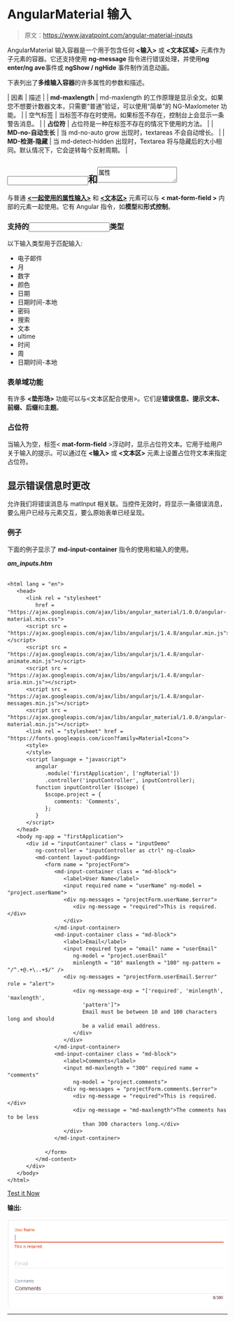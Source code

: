 # AngularMaterial 输入

> 原文：<https://www.javatpoint.com/angular-material-inputs>

AngularMaterial 输入容器是一个用于包含任何 **<输入>** 或 **<文本区域>** 元素作为子元素的容器。它还支持使用 **ng-message** 指令进行错误处理，并使用**ng enter/ng ave**事件或 **ngShow / ngHide** 事件制作消息动画。

下表列出了**多维输入容器**的许多属性的参数和描述。

| 因素 | 描述 |
| **md-maxlength** | md-maxlength 的工作原理是显示全文。如果您不想要计数器文本，只需要“普通”验证，可以使用“简单”的 NG-Maxlometer 功能。 |
| 空气标签 | 当标签不存在时使用。如果标签不存在，控制台上会显示一条警告消息。 |
| **占位符** | 占位符是一种在标签不存在的情况下使用的方法。 |
| **MD-no-自动生长** | 当 md-no-auto grow 出现时，textareas 不会自动增长。 |
| **MD-检测-隐藏** | 当 md-detect-hidden 出现时，Textarea 将与隐藏后的大小相同。默认情况下，它会逆转每个反射周期。 |

## <input>和<textarea>属性</textarea>

与普通 [**<一起使用的属性输入>**](https://www.javatpoint.com/html-input-tag) 和 [**<文本区>**](https://www.javatpoint.com/html-textarea) 元素可以与 **< mat-form-field >** 内部的元素一起使用。它有 Angular 指令，如**模型**和**形式控制**。

### 支持的<input>类型

以下输入类型用于匹配输入:

*   电子邮件
*   月
*   数字
*   颜色
*   日期
*   日期时间-本地
*   密码
*   搜索
*   文本
*   ultime
*   时间
*   周
*   日期时间-本地

### 表单域功能

有许多 **<垫形场>** 功能可以与<文本区配合使用>。它们是**错误信息、提示文本、前缀、后缀**和**主题**。

### 占位符

当输入为空，标签< **mat-form-field** >浮动时，显示占位符文本。它用于给用户关于输入的提示。可以通过在 **<输入>** 或 **<文本区>** 元素上设置占位符文本来指定占位符。

## 显示错误信息时更改

<mat-form-field>允许我们将错误消息与 matInput 相关联。当控件无效时，将显示一条错误消息，要么用户已经与元素交互，要么原始表单已经呈现。</mat-form-field>

### 例子

下面的例子显示了 **md-input-container** 指令的使用和输入的使用。

***am_inputs.htm***

```

<html lang = "en">
   <head>
      <link rel = "stylesheet"
         href = "https://ajax.googleapis.com/ajax/libs/angular_material/1.0.0/angular-material.min.css">
      <script src = "https://ajax.googleapis.com/ajax/libs/angularjs/1.4.8/angular.min.js"></script>
      <script src = "https://ajax.googleapis.com/ajax/libs/angularjs/1.4.8/angular-animate.min.js"></script>
      <script src = "https://ajax.googleapis.com/ajax/libs/angularjs/1.4.8/angular-aria.min.js"></script>
      <script src = "https://ajax.googleapis.com/ajax/libs/angularjs/1.4.8/angular-messages.min.js"></script>
      <script src = "https://ajax.googleapis.com/ajax/libs/angular_material/1.0.0/angular-material.min.js"></script>
      <link rel = "stylesheet" href = "https://fonts.googleapis.com/icon?family=Material+Icons">
      <style>
      </style>
      <script language = "javascript">
         angular
            .module('firstApplication', ['ngMaterial'])
            .controller('inputController', inputController);
         function inputController ($scope) {
            $scope.project = {
               comments: 'Comments',    
            };
         }                 
      </script>     	  
   </head>
   <body ng-app = "firstApplication"> 
      <div id = "inputContainer" class = "inputDemo"
         ng-controller = "inputController as ctrl" ng-cloak>
         <md-content layout-padding>
            <form name = "projectForm">
               <md-input-container class = "md-block">
                  <label>User Name</label>
                  <input required name = "userName" ng-model = "project.userName">
                  <div ng-messages = "projectForm.userName.$error">
                     <div ng-message = "required">This is required.</div>
                  </div>
               </md-input-container>
               <md-input-container class = "md-block">
                  <label>Email</label>
                  <input required type = "email" name = "userEmail"
                     ng-model = "project.userEmail"
                     minlength = "10" maxlength = "100" ng-pattern = "/^.+@.+\..+$/" />
                  <div ng-messages = "projectForm.userEmail.$error" role = "alert">
                     <div ng-message-exp = "['required', 'minlength', 'maxlength',
                        'pattern']">
                        Email must be between 10 and 100 characters long and should
                        be a valid email address.
                     </div>
                  </div>
               </md-input-container>
               <md-input-container class = "md-block">
                  <label>Comments</label>
                  <input md-maxlength = "300" required name = "comments"
                     ng-model = "project.comments">
                  <div ng-messages = "projectForm.comments.$error">
                     <div ng-message = "required">This is required.</div>
                     <div ng-message = "md-maxlength">The comments has to be less
                        than 300 characters long.</div>
                  </div>
               </md-input-container>

            </form>
         </md-content>
      </div>
   </body>
</html>

```

[Test it Now](https://www.javatpoint.com/oprweb/test.jsp?filename=angular-material-inputs1)

**输出:**

![Angular Material Inputs](img/4121861b50c203efbe5d1636dbb96ba9.png)

* * *